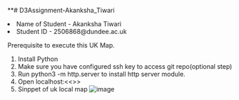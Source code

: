 **# D3Assignment-Akanksha_Tiwari
<li> Name of Student - Akanksha Tiwari
<li> Student ID - 2506868@dundee.ac.uk


Prerequisite to execute this UK Map.

1) Install Python
2) Make sure you have configured ssh key to access git repo(optional step)
3) Run python3 -m http.server to install http server module.
4) Open localhost:<<<port-number>>>
5) Sinppet of uk local map
![image](https://user-images.githubusercontent.com/52241471/200914861-7664e076-1652-425d-b48c-500bcb5e2fda.png)


